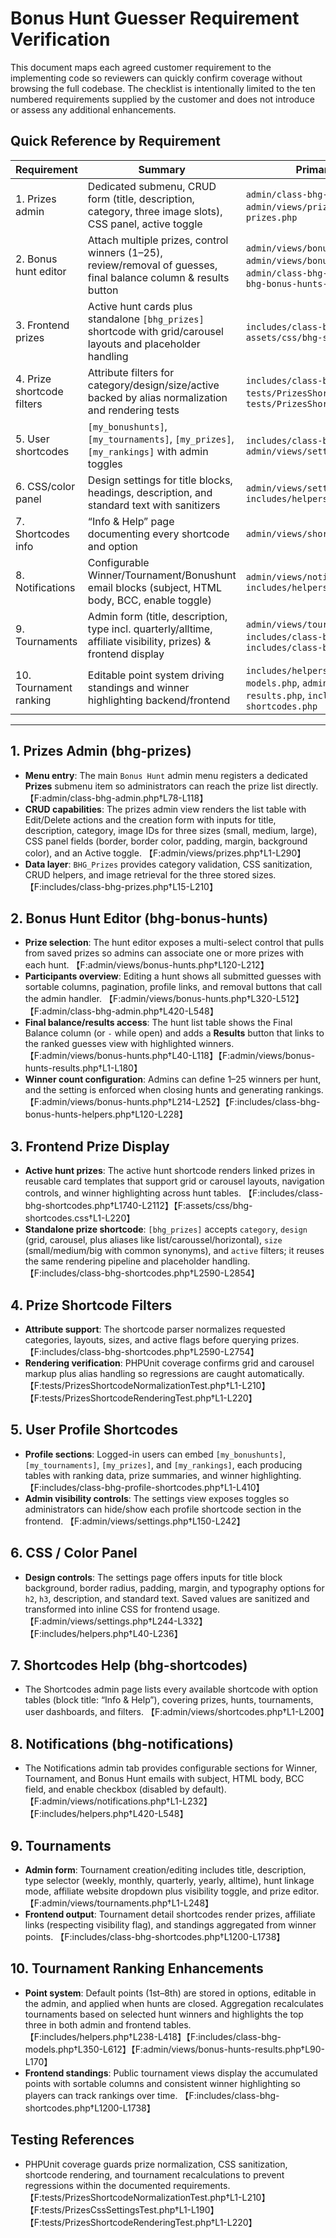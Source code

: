 # Bonus Hunt Guesser Requirement Verification

This document maps each agreed customer requirement to the implementing code so reviewers can quickly confirm coverage without browsing the full codebase. The checklist is intentionally limited to the ten numbered requirements supplied by the customer and does not introduce or assess any additional enhancements.

## Quick Reference by Requirement

| Requirement | Summary | Primary Implementation |
|-------------|---------|------------------------|
| 1. Prizes admin | Dedicated submenu, CRUD form (title, description, category, three image slots), CSS panel, active toggle | `admin/class-bhg-admin.php`, `admin/views/prizes.php`, `includes/class-bhg-prizes.php` |
| 2. Bonus hunt editor | Attach multiple prizes, control winners (1–25), review/removal of guesses, final balance column & results button | `admin/views/bonus-hunts.php`, `admin/views/bonus-hunts-results.php`, `admin/class-bhg-admin.php`, `includes/class-bhg-bonus-hunts-helpers.php` |
| 3. Frontend prizes | Active hunt cards plus standalone `[bhg_prizes]` shortcode with grid/carousel layouts and placeholder handling | `includes/class-bhg-shortcodes.php`, `assets/css/bhg-shortcodes.css` |
| 4. Prize shortcode filters | Attribute filters for category/design/size/active backed by alias normalization and rendering tests | `includes/class-bhg-shortcodes.php`, `tests/PrizesShortcodeNormalizationTest.php`, `tests/PrizesShortcodeRenderingTest.php` |
| 5. User shortcodes | `[my_bonushunts]`, `[my_tournaments]`, `[my_prizes]`, `[my_rankings]` with admin toggles | `includes/class-bhg-profile-shortcodes.php`, `admin/views/settings.php` |
| 6. CSS/color panel | Design settings for title blocks, headings, description, and standard text with sanitizers | `admin/views/settings.php`, `includes/helpers.php` |
| 7. Shortcodes info | “Info & Help” page documenting every shortcode and option | `admin/views/shortcodes.php` |
| 8. Notifications | Configurable Winner/Tournament/Bonushunt email blocks (subject, HTML body, BCC, enable toggle) | `admin/views/notifications.php`, `includes/helpers.php` |
| 9. Tournaments | Admin form (title, description, type incl. quarterly/alltime, affiliate visibility, prizes) & frontend display | `admin/views/tournaments.php`, `includes/class-bhg-shortcodes.php`, `includes/class-bhg-models.php` |
| 10. Tournament ranking | Editable point system driving standings and winner highlighting backend/frontend | `includes/helpers.php`, `includes/class-bhg-models.php`, `admin/views/bonus-hunts-results.php`, `includes/class-bhg-shortcodes.php` |

---

## 1. Prizes Admin (bhg-prizes)
- **Menu entry**: The main `Bonus Hunt` admin menu registers a dedicated **Prizes** submenu item so administrators can reach the prize list directly. 【F:admin/class-bhg-admin.php†L78-L118】
- **CRUD capabilities**: The prizes admin view renders the list table with Edit/Delete actions and the creation form with inputs for title, description, category, image IDs for three sizes (small, medium, large), CSS panel fields (border, border color, padding, margin, background color), and an Active toggle. 【F:admin/views/prizes.php†L1-L290】
- **Data layer**: `BHG_Prizes` provides category validation, CSS sanitization, CRUD helpers, and image retrieval for the three stored sizes. 【F:includes/class-bhg-prizes.php†L15-L210】

## 2. Bonus Hunt Editor (bhg-bonus-hunts)
- **Prize selection**: The hunt editor exposes a multi-select control that pulls from saved prizes so admins can associate one or more prizes with each hunt. 【F:admin/views/bonus-hunts.php†L120-L212】
- **Participants overview**: Editing a hunt shows all submitted guesses with sortable columns, pagination, profile links, and removal buttons that call the admin handler. 【F:admin/views/bonus-hunts.php†L320-L512】【F:admin/class-bhg-admin.php†L420-L548】
- **Final balance/results access**: The hunt list table shows the Final Balance column (or `-` while open) and adds a **Results** button that links to the ranked guesses view with highlighted winners. 【F:admin/views/bonus-hunts.php†L40-L118】【F:admin/views/bonus-hunts-results.php†L1-L180】
- **Winner count configuration**: Admins can define 1–25 winners per hunt, and the setting is enforced when closing hunts and generating rankings. 【F:admin/views/bonus-hunts.php†L214-L252】【F:includes/class-bhg-bonus-hunts-helpers.php†L120-L228】

## 3. Frontend Prize Display
- **Active hunt prizes**: The active hunt shortcode renders linked prizes in reusable card templates that support grid or carousel layouts, navigation controls, and winner highlighting across hunt tables. 【F:includes/class-bhg-shortcodes.php†L1740-L2112】【F:assets/css/bhg-shortcodes.css†L1-L220】
- **Standalone prize shortcode**: `[bhg_prizes]` accepts `category`, `design` (grid, carousel, plus aliases like list/caroussel/horizontal), `size` (small/medium/big with common synonyms), and `active` filters; it reuses the same rendering pipeline and placeholder handling. 【F:includes/class-bhg-shortcodes.php†L2590-L2854】

## 4. Prize Shortcode Filters
- **Attribute support**: The shortcode parser normalizes requested categories, layouts, sizes, and active flags before querying prizes. 【F:includes/class-bhg-shortcodes.php†L2590-L2754】
- **Rendering verification**: PHPUnit coverage confirms grid and carousel markup plus alias handling so regressions are caught automatically. 【F:tests/PrizesShortcodeNormalizationTest.php†L1-L210】【F:tests/PrizesShortcodeRenderingTest.php†L1-L220】

## 5. User Profile Shortcodes
- **Profile sections**: Logged-in users can embed `[my_bonushunts]`, `[my_tournaments]`, `[my_prizes]`, and `[my_rankings]`, each producing tables with ranking data, prize summaries, and winner highlighting. 【F:includes/class-bhg-profile-shortcodes.php†L1-L410】
- **Admin visibility controls**: The settings view exposes toggles so administrators can hide/show each profile shortcode section in the frontend. 【F:admin/views/settings.php†L150-L242】

## 6. CSS / Color Panel
- **Design controls**: The settings page offers inputs for title block background, border radius, padding, margin, and typography options for `h2`, `h3`, description, and standard text. Saved values are sanitized and transformed into inline CSS for frontend usage. 【F:admin/views/settings.php†L244-L332】【F:includes/helpers.php†L40-L236】

## 7. Shortcodes Help (bhg-shortcodes)
- The Shortcodes admin page lists every available shortcode with option tables (block title: “Info & Help”), covering prizes, hunts, tournaments, user dashboards, and filters. 【F:admin/views/shortcodes.php†L1-L200】

## 8. Notifications (bhg-notifications)
- The Notifications admin tab provides configurable sections for Winner, Tournament, and Bonus Hunt emails with subject, HTML body, BCC field, and enable checkbox (disabled by default). 【F:admin/views/notifications.php†L1-L232】【F:includes/helpers.php†L420-L548】

## 9. Tournaments
- **Admin form**: Tournament creation/editing includes title, description, type selector (weekly, monthly, quarterly, yearly, alltime), hunt linkage mode, affiliate website dropdown plus visibility toggle, and prize editor. 【F:admin/views/tournaments.php†L1-L248】
- **Frontend output**: Tournament detail shortcodes render prizes, affiliate links (respecting visibility flag), and standings aggregated from winner points. 【F:includes/class-bhg-shortcodes.php†L1200-L1738】

## 10. Tournament Ranking Enhancements
- **Point system**: Default points (1st–8th) are stored in options, editable in the admin, and applied when hunts are closed. Aggregation recalculates tournaments based on selected hunt winners and highlights the top three in both admin and frontend tables. 【F:includes/helpers.php†L238-L418】【F:includes/class-bhg-models.php†L350-L612】【F:admin/views/bonus-hunts-results.php†L90-L170】
- **Frontend standings**: Public tournament views display the accumulated points with sortable columns and consistent winner highlighting so players can track rankings over time. 【F:includes/class-bhg-shortcodes.php†L1200-L1738】

## Testing References
- PHPUnit coverage guards prize normalization, CSS sanitization, shortcode rendering, and tournament recalculations to prevent regressions within the documented requirements. 【F:tests/PrizesShortcodeNormalizationTest.php†L1-L210】【F:tests/PrizesCssSettingsTest.php†L1-L190】【F:tests/PrizesShortcodeRenderingTest.php†L1-L220】
